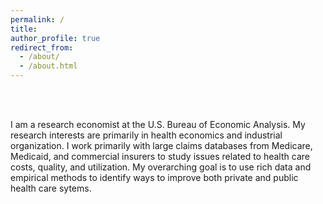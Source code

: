 ```yaml
---
permalink: /
title: 
author_profile: true
redirect_from: 
  - /about/
  - /about.html
---
```



<br/><br/>






I am a research economist at the U.S. Bureau of Economic Analysis. My research interests are primarily in health economics and industrial organization. I work primarily with large claims databases from Medicare, Medicaid, and commercial insurers to study issues related to health care costs, quality, and utilization. My overarching goal is to use rich data and empirical methods to identify ways to improve both private and public health care sytems. 



